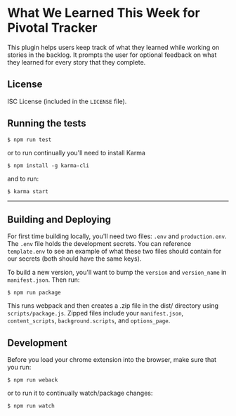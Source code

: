# What We Learned This Week for Pivotal Tracker

This plugin helps users keep track of what they learned while working on stories in the backlog. It prompts the user for
optional feedback on what they learned for every story that they complete.

## License

ISC License (included in the `LICENSE` file).

## Running the tests

```
$ npm run test
```

or to run continually you'll need to install Karma
```
$ npm install -g karma-cli
```
and to run:
```
$ karma start
```

---

## Building and Deploying

For first time building locally, you'll need two files: `.env` and `production.env`. The `.env` file holds the development secrets. You can reference `template.env` to see an example of what these two files should contain for our secrets (both should have the same keys).

To build a new version, you'll want to bump the `version` and `version_name` in `manifest.json`.
Then run:

```$xslt
$ npm run package
```

This runs webpack and then creates a .zip file in the dist/ directory using `scripts/package.js`. Zipped files include 
your `manifest.json`, `content_scripts`, `background.scripts`, and `options_page`.

## Development

Before you load your chrome extension into the browser, make sure that you run:

```$xslt
$ npm run weback
```

or to run it to continually watch/package changes:

```
$ npm run watch
```